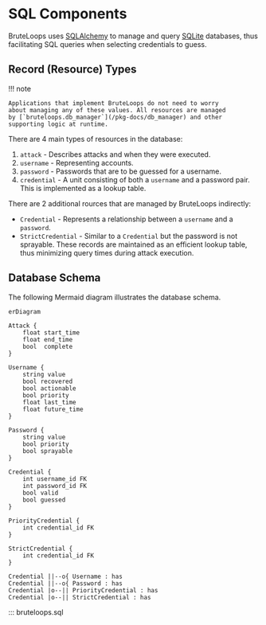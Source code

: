 # SQL Components

BruteLoops uses [SQLAlchemy](https://www.sqlalchemy.org/) to manage
and query [SQLite](https://www.sqlite.org/index.html) databases,
thus facilitating SQL queries when selecting credentials to guess.

## Record (Resource) Types

!!! note

    Applications that implement BruteLoops do not need to worry
    about managing any of these values. All resources are managed
    by [`bruteloops.db_manager`](/pkg-docs/db_manager) and other
    supporting logic at runtime.

There are 4 main types of resources in the database:

1. `attack` - Describes attacks and when they were executed.
2. `username` - Representing accounts.
3. `password` - Passwords that are to be guessed for a username.
4. `credential` - A unit consisting of both a `username` and a
  password pair. This is implemented as a lookup table.

There are 2 additional rources that are managed by BruteLoops
indirectly:

- `Credential` - Represents a relationship between a `username`
  and a `password`.
- `StrictCredential` - Similar to a `Credential` but the
  password is not sprayable. These records are maintained as an
  efficient lookup table, thus minimizing query times during
  attack execution.

## Database Schema

The following Mermaid diagram illustrates the database schema.

``````mermaid
erDiagram

Attack {
    float start_time
    float end_time
    bool  complete
}

Username {
    string value
    bool recovered
    bool actionable
    bool priority
    float last_time
    float future_time
}

Password {
    string value
    bool priority
    bool sprayable
}

Credential {
    int username_id FK
    int password_id FK
    bool valid
    bool guessed
}

PriorityCredential {
    int credential_id FK
}

StrictCredential {
    int credential_id FK
}    

Credential ||--o{ Username : has
Credential ||--o{ Password : has
Credential |o--|| PriorityCredential : has
Credential |o--|| StrictCredential : has
``````

::: bruteloops.sql
